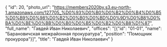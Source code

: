 {
    "id": 20,
    "photo_url": "https://members2020by.s3.eu-north-1.amazonaws.com/127705_%D0%93%D0%B0%D0%B2%D0%B4%D0%B5%D0%B9%D0%98%D0%B2%D0%B0%D0%BD%D0%9D%D0%B8%D0%BA%D0%BE%D0%BB%D0%B0%D0%B5%D0%B2%D0%B8%D1%87",
    "full_name": "Гавдей Иван Николаевич",
    "offices": "[{\"id\": \"01-01\", \"name\": \"Барановичская межрайонная прокуратура\", \"position\": \"Помощник прокурора\"}]",
    "title": "Гавдей Иван Николаевич"
}